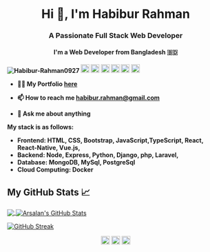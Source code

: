 <!--
**Habibur-Rahman-0927/Habibur-Rahman-0927** is a ✨ _special_ ✨ repository because its `README.md` (this file) appears on your GitHub profile.

Here are some ideas to get you started:

- 🔭 I’m currently working on ...
- 🌱 I’m currently learning ...
- 👯 I’m looking to collaborate on ...
- 🤔 I’m looking for help with ...
- 💬 Ask me about ...
- 📫 How to reach me: ...
- 😄 Pronouns: ...
- ⚡ Fun fact: ...
-->

<h1 align="center">Hi 👋, I'm Habibur Rahman</h1>
<h3 align="center">A Passionate Full Stack Web Developer</h3> 
<h4 align="center">I'm a Web Developer from Bangladesh 🇧🇩 <h4>


<p align="left">
<img src="https://komarev.com/ghpvc/?username=Habibur-Rahman0927" alt="Habibur-Rahman0927" />
  
  <img src="https://img.icons8.com/color/48/000000/javascript.png" alt="git" width="20" height="20"/>
  <img src="https://img.icons8.com/color/48/000000/bootstrap.png" alt="git" width="20" height="20"/>
  <img src="https://img.icons8.com/color/48/000000/git.png" alt="git" width="20" height="20"/> 
  <img src="https://img.icons8.com/color/48/000000/react-native.png" alt="react" width="20" height="20"/> 
  <img src="https://img.icons8.com/color/48/000000/nodejs.png" alt="nodejs" width="20" height="20"/> 
  <img src="https://img.icons8.com/color/48/000000/python.png" alt="python" width="20" height="20"/></p>

- 👨‍💻 My Portfolio  [here](https://habibur-rahman0927.github.io/PERSONAL-WEBSITE/INDEX.html)

- 📫 How to reach me **habibur.rahman@gmail.com**

 - 💬 Ask me about **anything**
 
 My stack is as follows:
* **Frontend**: HTML, CSS, Bootstrap, JavaScript,TypeScript, React, React-Native, Vue.js,
* **Backend**: Node, Express, Python, Django, php, Laravel,
* **Database**: MongoDB, MySql, PostgreSql
* **Cloud Computing**: Docker




## My GitHub Stats &#x1f4c8;

<a href="https://github.com/Habibur-Rahman0927/Habibur-Rahman0927">
  <img align="center" src="https://github-readme-stats.vercel.app/api/top-langs/?username=Habibur-Rahman0927&hide=java,html&title_color=ffffff&text_color=c9cacc&icon_color=2bbc8a&bg_color=1d1f21" />
</a>
<a href="https://github.com/Habibur-Rahman0927/Habibur-Rahman0927">
  <img align="center" src="https://github-readme-stats.vercel.app/api?username=Habibur-Rahman0927&show_icons=true&line_height=27&count_private=true&title_color=ffffff&text_color=c9cacc&icon_color=2bbc8a&bg_color=1d1f21" alt="Arsalan's GitHub Stats" />
</a>
 
  [![GitHub Streak](http://github-readme-streak-stats.herokuapp.com?user=Habibur-Rahman0927&theme=dark&date_format=M%20j%5B%2C%20Y%5D)](https://git.io/streak-stats)
 <p align="center">
<a href="https://www.linkedin.com/in/habibur-rahman-40ba03214/" target="blank"><img align="center" src="https://cdn.jsdelivr.net/npm/simple-icons@3.0.1/icons/linkedin.svg" alt="https://www.linkedin.com/in/muhammad-arsalan-manzoor-4088479b/" height="20" width="20" /></a>
  <a href="https://web.facebook.com/mdhabibur.rahaman.9400" target="blank"><img align="center" src="https://cdn.jsdelivr.net/npm/simple-icons@3.0.1/icons/facebook.svg" alt="https://www.facebook.com/profile.php?id=100006634666984" height="20" width="20" /></a>
  <a href="https://join.skype.com/invite/uXEP1Jsqi2Be" target="blank"><img align="center" src="https://cdn.jsdelivr.net/npm/simple-icons@3.0.1/icons/skype.svg" alt="https://twitter.com/arsalan90m" height="20" width="20" /></a>
  

</p>
 


